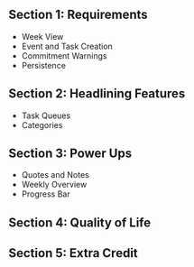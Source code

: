 ## Section 1: Requirements
- Week View
- Event and Task Creation
- Commitment Warnings
- Persistence

## Section 2: Headlining Features
- Task Queues
- Categories


## Section 3: Power Ups
- Quotes and Notes
- Weekly Overview
- Progress Bar

## Section 4: Quality of Life


## Section 5: Extra Credit
